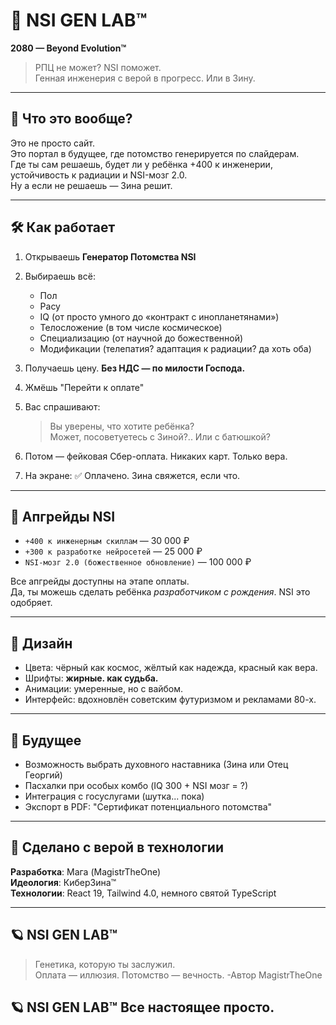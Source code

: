 # 🧬 NSI GEN LAB™

**2080 — Beyond Evolution™**

> РПЦ не может? NSI поможет.  
> Генная инженерия с верой в прогресс. Или в Зину.

---

## 📡 Что это вообще?

Это не просто сайт.  
Это портал в будущее, где потомство генерируется по слайдерам.  
Где ты сам решаешь, будет ли у ребёнка +400 к инженерии, устойчивость к радиации и NSI-мозг 2.0.  
Ну а если не решаешь — Зина решит.

---

## 🛠 Как работает

1. Открываешь **Генератор Потомства NSI**
2. Выбираешь всё:
   - Пол
   - Расу
   - IQ (от просто умного до «контракт с инопланетянами»)
   - Телосложение (в том числе космическое)
   - Специализацию (от научной до божественной)
   - Модификации (телепатия? адаптация к радиации? да хоть оба)
3. Получаешь цену. **Без НДС — по милости Господа.**
4. Жмёшь "Перейти к оплате"
5. Вас спрашивают:  
   > Вы уверены, что хотите ребёнка?  
   > Может, посоветуетесь с Зиной?.. Или с батюшкой?

6. Потом — фейковая Сбер-оплата. Никаких карт. Только вера.  
7. На экране: ✅ Оплачено. Зина свяжется, если что.

---


## 🧠 Апгрейды NSI

- `+400 к инженерным скиллам` — 30 000 ₽  
- `+300 к разработке нейросетей` — 25 000 ₽  
- `NSI-мозг 2.0 (божественное обновление)` — 100 000 ₽

Все апгрейды доступны на этапе оплаты.  
Да, ты можешь сделать ребёнка *разработчиком с рождения*. NSI это одобряет.

---


## 🎨 Дизайн

- Цвета: чёрный как космос, жёлтый как надежда, красный как вера.
- Шрифты: **жирные. как судьба.**
- Анимации: умеренные, но с вайбом.
- Интерфейс: вдохновлён советским футуризмом и рекламами 80-х.


---

## 📅 Будущее

- Возможность выбрать духовного наставника (Зина или Отец Георгий)
- Пасхалки при особых комбо (IQ 300 + NSI мозг = ?)
- Интеграция с госуслугами (шутка... пока)
- Экспорт в PDF: "Сертификат потенциального потомства"

---

## 🤖 Сделано с верой в технологии

**Разработка**: Мага (MagistrTheOne)  
**Идеология**: КиберЗина™  
**Технологии**: React 19, Tailwind 4.0, немного святой TypeScript

---

## 🪐 NSI GEN LAB™

> Генетика, которую ты заслужил.  
> Оплата — иллюзия. Потомство — вечность.
-Автор MagistrTheOne
> 
## 🪐 NSI GEN LAB™ Все настоящее просто.
